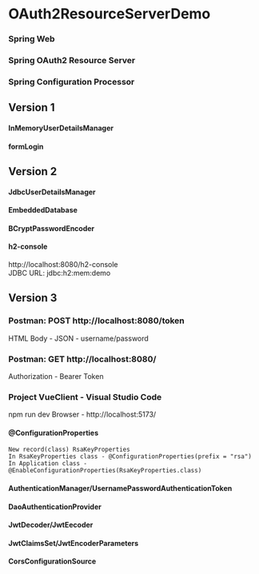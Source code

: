 # OAuth2ResourceServerDemo

### Spring Web
### Spring OAuth2 Resource Server
### Spring Configuration Processor

## Version 1
#### InMemoryUserDetailsManager
#### formLogin

## Version 2
#### JdbcUserDetailsManager
#### EmbeddedDatabase
#### BCryptPasswordEncoder
#### h2-console
http://localhost:8080/h2-console<br>
JDBC URL: jdbc:h2:mem:demo

## Version 3
### Postman: POST http://localhost:8080/token
HTML Body - JSON - username/password
### Postman: GET http://localhost:8080/
Authorization - Bearer Token
### Project VueClient - Visual Studio Code
npm run dev
Browser - http://localhost:5173/

#### @ConfigurationProperties
    New record(class) RsaKeyProperties
    In RsaKeyProperties class - @ConfigurationProperties(prefix = "rsa") 
    In Application class - @EnableConfigurationProperties(RsaKeyProperties.class)
#### AuthenticationManager/UsernamePasswordAuthenticationToken
#### DaoAuthenticationProvider
#### JwtDecoder/JwtEecoder
#### JwtClaimsSet/JwtEncoderParameters
#### CorsConfigurationSource
